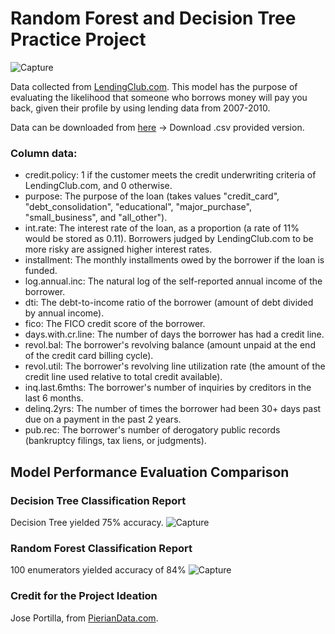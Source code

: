 # Random Forest and Decision Tree Practice Project 
![Capture](https://github.com/ghubnerr/dt-and-rf-practice/assets/91924667/597e26c5-6482-4868-bfbc-a6ca7a2de8de)


Data collected from [LendingClub.com](www.lendingclub.com). 
This model has the purpose of evaluating the likelihood that someone who borrows money will pay you back, given their profile by using lending data from 2007-2010.
 
Data can be downloaded from [here](https://www.lendingclub.com/info/download-data.action) -> Download .csv provided version.

### Column data:
* credit.policy: 1 if the customer meets the credit underwriting criteria of LendingClub.com, and 0 otherwise.
* purpose: The purpose of the loan (takes values "credit_card", "debt_consolidation", "educational", "major_purchase", "small_business", and "all_other").
* int.rate: The interest rate of the loan, as a proportion (a rate of 11% would be stored as 0.11). Borrowers judged by LendingClub.com to be more risky are assigned higher interest rates.
* installment: The monthly installments owed by the borrower if the loan is funded.
* log.annual.inc: The natural log of the self-reported annual income of the borrower.
* dti: The debt-to-income ratio of the borrower (amount of debt divided by annual income).
* fico: The FICO credit score of the borrower.
* days.with.cr.line: The number of days the borrower has had a credit line.
* revol.bal: The borrower's revolving balance (amount unpaid at the end of the credit card billing cycle).
* revol.util: The borrower's revolving line utilization rate (the amount of the credit line used relative to total credit available).
* inq.last.6mths: The borrower's number of inquiries by creditors in the last 6 months.
* delinq.2yrs: The number of times the borrower had been 30+ days past due on a payment in the past 2 years.
* pub.rec: The borrower's number of derogatory public records (bankruptcy filings, tax liens, or judgments).

## Model Performance Evaluation Comparison
### Decision Tree Classification Report
Decision Tree yielded 75% accuracy.
![Capture](https://github.com/ghubnerr/dt-and-rf-practice/assets/91924667/71a202c5-3ff0-46a9-9814-de31558a8582)

### Random Forest Classification Report
100 enumerators yielded accuracy of 84%
![Capture](https://github.com/ghubnerr/dt-and-rf-practice/assets/91924667/27543c17-7422-49c5-ae35-7590aa95689a)

### Credit for the Project Ideation
Jose Portilla, from [PierianData.com](http://www.pieriandata.com).
